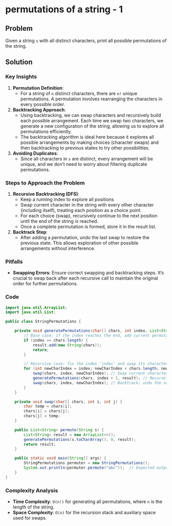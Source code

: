 # permutations of a string - 1
## Problem
Given a string `s` with all distinct characters, print all possible permutations of the string.
## Solution
### Key Insights
1. **Permutation Definition**:
   - For a string of `n` distinct characters, there are `n!` unique permutations. A permutation involves rearranging the characters in every possible order.
2. **Backtracking Approach**:
   - Using backtracking, we can swap characters and recursively build each possible arrangement. Each time we swap two characters, we generate a new configuration of the string, allowing us to explore all permutations efficiently.
   - The backtracking algorithm is ideal here because it explores all possible arrangements by making choices (character swaps) and then backtracking to previous states to try other possibilities.
3. **Avoiding Duplicates**:
   - Since all characters in `s` are distinct, every arrangement will be unique, and we don’t need to worry about filtering duplicate permutations.
### Steps to Approach the Problem
1. **Recursive Backtracking (DFS)**:
   - Keep a running index to explore all positions 
   - Swap current character in the string with every other character (including itself), treating each position as a choice point.
   - For each choice (swap), recursively continue to the next position until the end of the string is reached.
   - Once a complete permutation is formed, store it in the result list.
3. **Backtrack Step**:
    - After adding a permutation, undo the last swap to restore the previous state. This allows exploration of other possible arrangements without interference.
### Pitfalls
- **Swapping Errors**: Ensure correct swapping and backtracking steps. It’s crucial to swap back after each recursive call to maintain the original order for further permutations.
### Code
```java
import java.util.ArrayList;
import java.util.List;

public class StringPermutations {

    private void generatePermutations(char[] chars, int index, List<String> result) {
        // Base case: if the index reaches the end, add current permutation to result
        if (index == chars.length) {
            result.add(new String(chars));
            return;
        }

        // Recursive case: fix the index 'index' and swap its character with all characters on its right, 
        for (int newCharIndex = index; newCharIndex < chars.length; newCharIndex++) {
            swap(chars, index, newCharIndex); // Swap current character with another character on its right
            generatePermutations(chars, index + 1, result); // Recurse for the next position
            swap(chars, index, newCharIndex); // Backtrack: undo the swap to restore original state
        }
    }

    private void swap(char[] chars, int i, int j) {
        char temp = chars[i];
        chars[i] = chars[j];
        chars[j] = temp;
    }

    public List<String> permute(String s) {
        List<String> result = new ArrayList<>();
        generatePermutations(s.toCharArray(), 0, result);
        return result;
    }

    public static void main(String[] args) {
        StringPermutations permuter = new StringPermutations();
        System.out.println(permuter.permute("abc"));  // Expected output: [abc, acb, bac, bca, cab, cba]
    }
}
```
### Complexity Analysis
- **Time Complexity**: `O(n!)` for generating all permutations, where `n` is the length of the string.
- **Space Complexity**: `O(n)` for the recursion stack and auxiliary space used for swaps.

